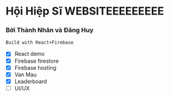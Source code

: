 # Hội Hiệp Sĩ WEBSITEEEEEEEEE
### Bởi Thành Nhân và Đăng Huy
```Build with React+Firebase```



- [x] React demo
- [x] Firebase firestore
- [x] Firebase hosting
- [x] Van Mau
- [x] Leaderboard
- [ ] UI/UX